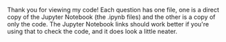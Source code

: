Thank you for viewing my code! Each question has one file, one is a direct copy of the Jupyter Notebook (the .ipynb files) and the other is a copy of only the code. The Jupyter Notebook links should work better if you're using that to check the code, and it does look a little neater.

